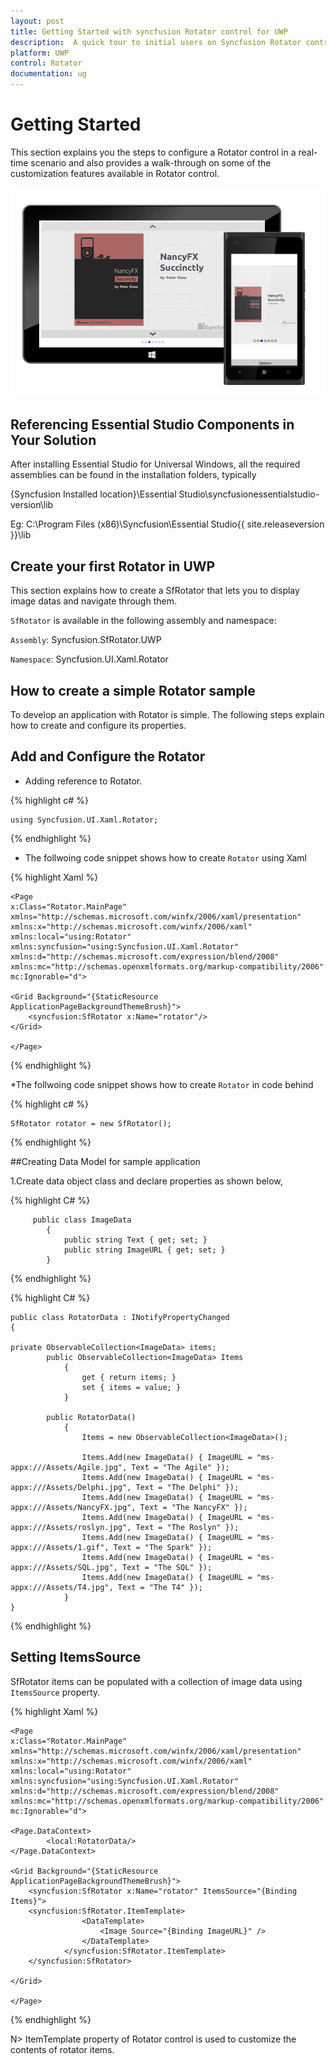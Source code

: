 ```yaml
---
layout: post
title: Getting Started with syncfusion Rotator control for UWP
description:  A quick tour to initial users on Syncfusion Rotator control for UWP platform
platform: UWP
control: Rotator
documentation: ug
---
```


# Getting Started

This section explains you the steps to configure a Rotator control in a real-time scenario and also provides a walk-through on some of the customization features available in Rotator control.

![](images/rotator.png)

## Referencing Essential Studio Components in Your Solution	

After installing Essential Studio for Universal Windows, all the required assemblies can be found in the installation folders, typically

{Syncfusion Installed location}\Essential Studio\syncfusionessentialstudio-version\lib

Eg: C:\Program Files (x86)\Syncfusion\Essential Studio\{{ site.releaseversion }}\lib

## Create your first Rotator in UWP

This section explains how to create a SfRotator that lets you to display image datas and navigate through them.

`SfRotator` is available in the following assembly and namespace:

`Assembly`: Syncfusion.SfRotator.UWP

`Namespace`: Syncfusion.UI.Xaml.Rotator


## How to create a simple Rotator sample

To develop an application with Rotator is simple. The following steps explain how to create and configure its properties.

## Add and Configure the Rotator

* Adding reference to Rotator.

{% highlight c# %}

	using Syncfusion.UI.Xaml.Rotator; 

{% endhighlight %}


* The follwoing code snippet shows how to create `Rotator` using Xaml


{% highlight Xaml %}		

	<Page
    x:Class="Rotator.MainPage"
    xmlns="http://schemas.microsoft.com/winfx/2006/xaml/presentation"
    xmlns:x="http://schemas.microsoft.com/winfx/2006/xaml"
    xmlns:local="using:Rotator"
    xmlns:syncfusion="using:Syncfusion.UI.Xaml.Rotator"
    xmlns:d="http://schemas.microsoft.com/expression/blend/2008"
    xmlns:mc="http://schemas.openxmlformats.org/markup-compatibility/2006"
    mc:Ignorable="d">
	
	<Grid Background="{StaticResource ApplicationPageBackgroundThemeBrush}">
		<syncfusion:SfRotator x:Name="rotator"/>
	</Grid> 
	
	</Page>

{% endhighlight %}
 
 *The follwoing code snippet shows how to create `Rotator` in code behind

{% highlight c# %}
	
	SfRotator rotator = new SfRotator();   
{% endhighlight %}   
 
##Creating Data Model for sample application

1.Create data object class and declare properties as shown below,

{% highlight C# %}

		 public class ImageData
    		{
        		public string Text { get; set; }
        		public string ImageURL { get; set; }
    		}
			
{% endhighlight %}

{% highlight C# %}

	public class RotatorData : INotifyPropertyChanged
    {
		
	private ObservableCollection<ImageData> items;
    	    public ObservableCollection<ImageData> Items
				{
					get { return items; }
					set { items = value; }
				}

			public RotatorData()
				{
					Items = new ObservableCollection<ImageData>();
	
					Items.Add(new ImageData() { ImageURL = "ms-appx:///Assets/Agile.jpg", Text = "The Agile" });
					Items.Add(new ImageData() { ImageURL = "ms-appx:///Assets/Delphi.jpg", Text = "The Delphi" });
					Items.Add(new ImageData() { ImageURL = "ms-appx:///Assets/NancyFX.jpg", Text = "The NancyFX" });
					Items.Add(new ImageData() { ImageURL = "ms-appx:///Assets/roslyn.jpg", Text = "The Roslyn" });
					Items.Add(new ImageData() { ImageURL = "ms-appx:///Assets/1.gif", Text = "The Spark" });
					Items.Add(new ImageData() { ImageURL = "ms-appx:///Assets/SQL.jpg", Text = "The SQL" });
					Items.Add(new ImageData() { ImageURL = "ms-appx:///Assets/T4.jpg", Text = "The T4" });
				}
	}


{% endhighlight %}

## Setting ItemsSource

SfRotator items can be populated with a collection of image data using `ItemsSource` property.

{% highlight Xaml %}

	<Page
	x:Class="Rotator.MainPage"
	xmlns="http://schemas.microsoft.com/winfx/2006/xaml/presentation"
	xmlns:x="http://schemas.microsoft.com/winfx/2006/xaml"
	xmlns:local="using:Rotator"
	xmlns:syncfusion="using:Syncfusion.UI.Xaml.Rotator"
	xmlns:d="http://schemas.microsoft.com/expression/blend/2008"
	xmlns:mc="http://schemas.openxmlformats.org/markup-compatibility/2006"
	mc:Ignorable="d">
	
	<Page.DataContext>
			<local:RotatorData/>
	</Page.DataContext>
	
	<Grid Background="{StaticResource ApplicationPageBackgroundThemeBrush}">
		<syncfusion:SfRotator x:Name="rotator" ItemsSource="{Binding Items}">
		<syncfusion:SfRotator.ItemTemplate>
					<DataTemplate>
						<Image Source="{Binding ImageURL}" />
					</DataTemplate>
				</syncfusion:SfRotator.ItemTemplate>
		</syncfusion:SfRotator>
	
	</Grid> 
	
	</Page>

{% endhighlight %}

N> ItemTemplate property of Rotator control is used to customize the contents of rotator items.

